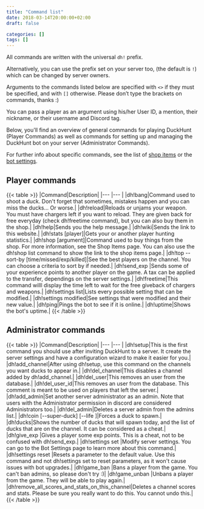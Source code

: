 ```yaml
---
title: "Command list"
date: 2018-03-14T20:00:00+02:00
draft: false

categories: []
tags: []
---
```

All commands are written with the universal `dh!` prefix.

Alternatively, you can use the prefix set on your server too, (the default is `!`) which can be changed by server owners.
 
Arguments to the commands listed below are specified with `<>` if they must be specified, and with `[]` otherwise.
Please don’t type the brackets on commands, thanks :)
 
You can pass a player as an argument using his/her User ID, a mention, their nickname, or their username and Discord tag.
   
   
Below, you'll find an overview of general commands for playing DuckHunt (Player Commands)
as well as commands for setting up and managing the DuckHunt bot on your server (Administrator Commands).
 
For further info about specific commands, see the list of [shop items](https://duckhunt.me/shop-items/) or the [bot settings](https://duckhunt.me/bot-settings/).

## Player commands

{{< table >}}
|Command|Description|
|--- |--- |
|dh!bang|Command used to shoot a duck. Don't forget that sometimes, mistakes happen and you can miss the ducks... Or worse.|
|dh!reload|Reloads or unjams your weapon. You must have chargers left if you want to reload. They are given back for free everyday (check dh!freetime command), but you can also buy them in the shop.|
|dh!help|Sends you the help message.|
|dh!wiki|Sends the link to this website.|
|dh!stats [player]|Gets your or another player hunting statistics.|
|dh!shop <item number> [argument]|Command used to buy things from the shop. For more information, see the Shop Items page. You can also use the dh!shop list command to show the link to the shop items page.|
|dh!top --sort-by [time/missed/exp/killed]|See the best players on the channel. You can choose a criteria to sort by if needed.|
|dh!send_exp <player> <amount>|Sends some of your experience points to another player on the game. A tax can be applied to the transfer, dependings on the server settings.|
|dh!freetime|This command willl display the time left to wait for the free giveback of chargers and weapons.|
|dh!settings list|Lists every possible setting that can be modified.|
|dh!settings modified|See settings that were modified and their new value.|
|dh!ping|Pings the bot to see if it is online.|
|dh!uptime|Shows the bot's uptime.|
{{< /table >}}

## Administrator commands

{{< table >}}
|Command|Description|
|--- |--- |
|dh!setup|This is the first command you should use after inviting DuckHunt to a server. It create the server settings and have a configuration wizard to make it easier for you.|
|dh!add_channel|After using dh!setup, use this command on the channels you want ducks to appear in.|
|dh!del_channel|This disables a channel added by dh!add_channel.|
|dh!del_user|This removes an user from the database.|
|dh!del_user_id|This removes an user from the database. This comment is meant to be used on players that left the server.|
|dh!add_admin|Set another server administrator as an admin. Note that users with the Administrator permission in discord are considered Administrators too.|
|dh!del_admin|Deletes a server admin from the admins list.|
|dh!coin [--super-duck] [--life <life-points>]|Forces a duck to spawn.|
|dh!ducks|Shows the number of ducks that will spawn today, and the list of ducks that are on the channel. It can be considered as a cheat.|
|dh!give_exp <player> <amount>|Gives a player some exp points. This is a cheat, not to be confused with dh!send_exp.|
|dh!settings set <parameter> <value>|Modify server settings. You can go to the Bot Settings page to learn more about this command.|
|dh!settings reset <parameter>|Resets a parameter to the default value. Use this command and not dh!settings set to reset parameters, as it won't cause issues with bot upgrades.|
|dh!game_ban <player>|Bans a player from the game. You can't ban admins, so please don't try :)|
|dh!game_unban <player>|Unbans a player from the game. They will be able to play again.|
|dh!remove_all_scores_and_stats_on_this_channel|Deletes a channel scores and stats. Please be sure you really want to do this. You cannot undo this.|
{{< /table >}}



